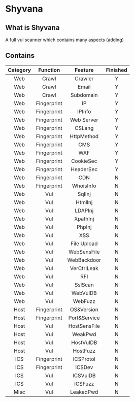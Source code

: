 # Shyvana

## What is Shyvana

A full vul scanner which contains many aspects (adding)

## Contains

| Category | Function | Feature | Finished |
| :------: | :------: | :-----: | :------:|
| Web | Crawl | Crawler | Y |
| Web | Crawl| Email| Y |
| Web | Crawl | Subdomain| Y |
| Web | Fingerprint | IP | Y |
| Web | Fingerprint | IPInfo | Y |
| Web | Fingerprint | Web Server | Y |
| Web | Fingerprint | CSLang | Y |
| Web | Fingerprint | HttpMethod | Y |
| Web | Fingerprint | CMS | Y |
| Web | Fingerprint | WAF | Y |
| Web | Fingerprint | CookieSec | Y |
| Web | Fingerprint | HeaderSec | Y |
| Web | Fingerprint | CDN | N |
| Web | Fingerprint| WhoisInfo| N |
| Web | Vul| SqlInj | N |
| Web | Vul| HtmlInj | N |
| Web | Vul| LDAPInj | N |
| Web | Vul| XpathInj | N |
| Web | Vul| PhpInj | N |
| Web | Vul| XSS | N |
| Web | Vul| File Upload | N |
| Web | Vul| WebSensFile| N |
| Web | Vul| WebBackdoor| N |
| Web | Vul| VerCtrlLeak| N |
| Web | Vul| RFI | N |
| Web | Vul| SslScan| N |
| Web | Vul| WebVulDB| N |
| Web | Vul| WebFuzz| N |
| Host | Fingerprint | OS&Version | N |
| Host | Fingerprint | Port&Service | N |
| Host | Vul | HostSensFile | N |
| Host | Vul | WeakPwd | N |
| Host | Vul | HostVulDB | N |
| Host | Vul | HostFuzz | N |
| ICS | Fingerprint | ICSProtol | N |
| ICS | Fingerprint | ICSDev | N |
| ICS | Vul | ICSVulDB | N |
| ICS | Vul | ICSFuzz | N |
| Misc | Vul | LeakedPwd | N |
